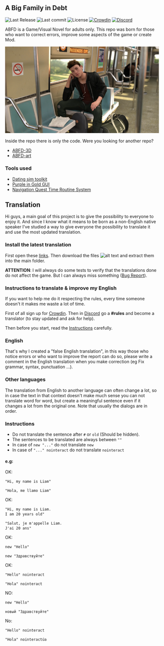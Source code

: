 ## A Big Family in Debt
![Last Release](https://img.shields.io/github/v/release/DonRP/ABFD)
![Last commit](https://img.shields.io/github/last-commit/DonRP/ABFD)
![License](https://img.shields.io/github/license/DonRP/ABFD)
[![Crowdin](https://badges.crowdin.net/ABFD/localized.svg)](https://crowdin.com/project/ABFD)
<span class="discord">
<a href="https://discord.gg/HFfeJKR" title="Discord"><img src="https://img.shields.io/discord/688162156151439536" alt="Discord" /></a>

ABFD is a Game/Visual Novel for adults only. This repo was born for those who want to correct errors, improve some aspects of the game or create Mod.

![alt text](https://github.com/DonRP/ABFD/blob/master/game/gui/main_menu.webp "Main menu")

Inside the repo there is only the code. Were you looking for another repo?
- [ABFD-3D](https://github.com/DonRP/ABFD-3D)
- [ABFD-art](https://github.com/DonRP/ABFD-art)

### Tools used
- [Dating sim toolkit](https://github.com/DonRP/DS-toolkit)
- [Purple in Gold GUI](https://github.com/DonRP/PG-GUI)
- [Navigation Quest Time Routine System](https://github.com/DonRP/NQTR-toolkit)

## Translation
Hi guys, a main goal of this project is to give the possibility to everyone to enjoy it. And since I know what it means to be born as a non-English native speaker I've studied a way to give everyone the possibility to translate it and use the most updated translation.

### Install the latest translation
First open these [links](https://github.com/DonRP/ABFD/tree/languages). Then download the files
![alt text](https://github.com/DonRP/ABFD/blob/master/images/languages-download.webp "Languages Download")
and extract them into the main folder.

**ATTENTION**: I will always do some tests to verify that the translations done do not affect the game. But I can always miss something ([Bug Report](https://discord.gg/5UFPjP9)).

### Instructions to translate & improve my English
If you want to help me do it respecting the rules, every time someone doesn't it makes me waste a lot of time.

First of all sign up for [Crowdin](https://crowdin.com/project/ABFD). Then in [Discord](https://discord.gg/HFfeJKR) go a **#rules** and become a translator (to stay updated and ask for help).

Then before you start, read the [Instructions](https://github.com/DonRP/ABFD#Instructions) carefully.

### English
That's why I created a "false English translation", in this way those who notice errors or who want to improve the report can do so, please write a comment in the English translation when you make correction (eg Fix grammar, syntax, punctuation ...).

### Other languages
The translation from English to another language can often change a lot, so in case the text in that context doesn't make much sense you can not translate word for word, but create a meaningful sentence even if it changes a lot from the original one. Note that usually the dialogs are in order.

### Instructions
- Do not translate the sentence after `#` or `old` (Should be hidden).
- The sentences to be translated are always between `""`
- In case of `new "..."` do not translate `new`
- In case of `"..." nointeract` do not translate `nointeract`

#### e.g:

OK:
```renpy
"Hi, my name is Liam"
```
```renpy
"Hola, me llamo Liam"
```

OK:
```renpy
"Hi, my name is Liam.
I am 20 years old"
```

```renpy
"Salut, je m'appelle Liam.
J'ai 20 ans"
```

OK:
```renpy
new "Hello"
```
```renpy
new "Здравствуйте"
```

OK:
```renpy
"Hello" nointeract
```
```Renpy
"Hola" nointeract
```

NO:
```renpy
new "Hello"
```
```renpy
новый "Здравствуйте"
```

No:
```renpy
"Hello" nointeract
```
```renpy
"Hola" nointeractúa
```
